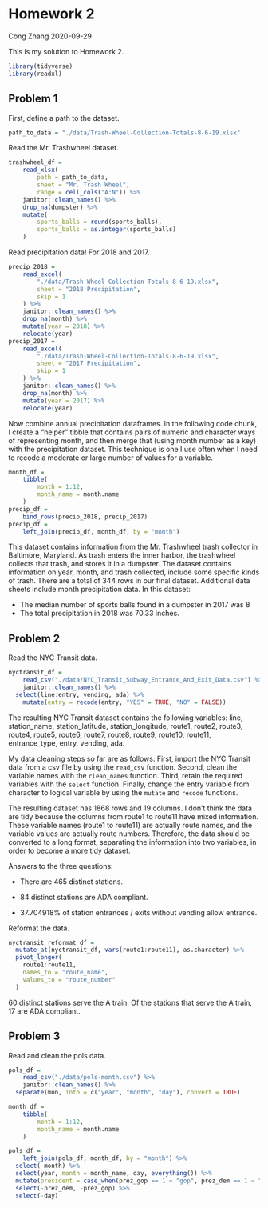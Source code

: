 Homework 2
================
Cong Zhang
2020-09-29

This is my solution to Homework 2.

``` r
library(tidyverse)
library(readxl)
```

## Problem 1

First, define a path to the dataset.

``` r
path_to_data = "./data/Trash-Wheel-Collection-Totals-8-6-19.xlsx"
```

Read the Mr. Trashwheel dataset.

``` r
trashwheel_df = 
    read_xlsx(
        path = path_to_data,
        sheet = "Mr. Trash Wheel",
        range = cell_cols("A:N")) %>% 
    janitor::clean_names() %>% 
    drop_na(dumpster) %>% 
    mutate(
        sports_balls = round(sports_balls),
        sports_balls = as.integer(sports_balls)
    )
```

Read precipitation data\! For 2018 and 2017.

``` r
precip_2018 = 
    read_excel(
        "./data/Trash-Wheel-Collection-Totals-8-6-19.xlsx",
        sheet = "2018 Precipitation",
        skip = 1
    ) %>% 
    janitor::clean_names() %>% 
    drop_na(month) %>% 
    mutate(year = 2018) %>% 
    relocate(year)
precip_2017 = 
    read_excel(
        "./data/Trash-Wheel-Collection-Totals-8-6-19.xlsx",
        sheet = "2017 Precipitation",
        skip = 1
    ) %>% 
    janitor::clean_names() %>% 
    drop_na(month) %>% 
    mutate(year = 2017) %>% 
    relocate(year)
```

Now combine annual precipitation dataframes. In the following code
chunk, I create a “helper” tibble that contains pairs of numeric and
character ways of representing month, and then merge that (using month
number as a key) with the precipitation dataset. This technique is one I
use often when I need to recode a moderate or large number of values for
a variable.

``` r
month_df = 
    tibble(
        month = 1:12,
        month_name = month.name
    )
precip_df = 
    bind_rows(precip_2018, precip_2017)
precip_df =
    left_join(precip_df, month_df, by = "month")
```

This dataset contains information from the Mr. Trashwheel trash
collector in Baltimore, Maryland. As trash enters the inner harbor, the
trashwheel collects that trash, and stores it in a dumpster. The dataset
contains information on year, month, and trash collected, include some
specific kinds of trash. There are a total of 344 rows in our final
dataset. Additional data sheets include month precipitation data. In
this dataset:

  - The median number of sports balls found in a dumpster in 2017 was 8
  - The total precipitation in 2018 was 70.33 inches.

## Problem 2

Read the NYC Transit data.

``` r
nyctransit_df = 
    read_csv("./data/NYC_Transit_Subway_Entrance_And_Exit_Data.csv") %>% 
    janitor::clean_names() %>% 
  select(line:entry, vending, ada) %>% 
    mutate(entry = recode(entry, "YES" = TRUE, "NO" = FALSE))
```

The resulting NYC Transit dataset contains the following variables:
line, station\_name, station\_latitude, station\_longitude, route1,
route2, route3, route4, route5, route6, route7, route8, route9, route10,
route11, entrance\_type, entry, vending, ada.

My data cleaning steps so far are as follows: First, import the NYC
Transit data from a csv file by using the `read_csv` function. Second,
clean the variable names with the `clean_names` function. Third, retain
the required variables with the `select` function. Finally, change the
entry variable from character to logical variable by using the `mutate`
and `recode` functions.

The resulting dataset has 1868 rows and 19 columns. I don’t think the
data are tidy because the columns from route1 to route11 have mixed
information. These variable names (route1 to route11) are actually route
names, and the variable values are actually route numbers. Therefore,
the data should be converted to a long format, separating the
information into two variables, in order to become a more tidy dataset.

Answers to the three questions:

  - There are 465 distinct stations.

  - 84 distinct stations are ADA compliant.

  - 37.704918% of station entrances / exits without vending allow
    entrance.

Reformat the data.

``` r
nyctransit_reformat_df =
  mutate_at(nyctransit_df, vars(route1:route11), as.character) %>% 
  pivot_longer(
    route1:route11,
    names_to = "route_name",
    values_to = "route_number"
  )
```

60 distinct stations serve the A train. Of the stations that serve the A
train, 17 are ADA compliant.

## Problem 3

Read and clean the pols data.

``` r
pols_df = 
    read_csv("./data/pols-month.csv") %>% 
    janitor::clean_names() %>% 
  separate(mon, into = c("year", "month", "day"), convert = TRUE)  

month_df = 
    tibble(
        month = 1:12,
        month_name = month.name
    )

pols_df =
    left_join(pols_df, month_df, by = "month") %>% 
  select(-month) %>% 
  select(year, month = month_name, day, everything()) %>% 
  mutate(president = case_when(prez_gop == 1 ~ "gop", prez_dem == 1 ~ "dem")) %>% 
  select(-prez_dem, -prez_gop) %>% 
  select(-day)
```
